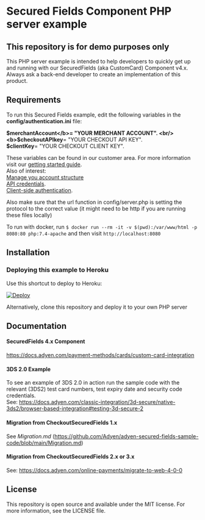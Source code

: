 # Secured Fields Component PHP server example

## This repository is for demo purposes only
This PHP server example is intended to help developers to quickly get up and running with our SecuredFields (aka CustomCard) Component v4.x. <br/>
Always ask a back-end developer to create an implementation of this product.

## Requirements
To run this Secured Fields example, edit the following variables in the <b>config/authentication.ini</b> file:<br/>

<b>$merchantAccount</b>= "YOUR MERCHANT ACCOUNT". <br/>
<b>$checkoutAPIkey</b>= "YOUR CHECKOUT API KEY". <br/>
<b>$clientKey</b>= "YOUR CHECKOUT CLIENT KEY". <br/>

These variables can be found in our customer area.
For more information visit our <a href="https://docs.adyen.com/get-started-with-adyen">getting started guide</a>.<br/>
Also of interest:<br/>
<a href="https://docs.adyen.com/account/manage-account-structure">Manage you account structure</a><br/>
<a href="https://docs.adyen.com/development-resources/api-credentials">API credentials</a>.<br/>
<a href="https://docs.adyen.com/development-resources/client-side-authentication#get-your-client-key">Client-side authentication</a>.

Also make sure that the url function in config/server.php is setting the protocol to the correct value (it might need to be http if you are running these files locally) 

To run with docker, run `$ docker run --rm -it -v $(pwd):/var/www/html -p 8080:80 php:7.4-apache` and then visit `http://localhost:8080`

## Installation

### Deploying this example to Heroku

Use this shortcut to deploy to Heroku:

[![Deploy](https://www.herokucdn.com/deploy/button.svg)](https://heroku.com/deploy?template=https://github.com/Adyen/adyen-secured-fields-sample-code)
  
Alternatively, clone this repository and deploy it to your own PHP server

## Documentation

#### SecuredFields 4.x Component
https://docs.adyen.com/payment-methods/cards/custom-card-integration

#### 3DS 2.0 Example
To see an example of 3DS 2.0 in action run the sample code with the relevant (3DS2) test card numbers, test expiry date and security code credentials.<br/>
See: https://docs.adyen.com/classic-integration/3d-secure/native-3ds2/browser-based-integration#testing-3d-secure-2

#### Migration from CheckoutSecuredFields 1.x
See *Migration.md* (https://github.com/Adyen/adyen-secured-fields-sample-code/blob/main/Migration.md)

#### Migration from CheckoutSecuredFields 2.x or 3.x
See: https://docs.adyen.com/online-payments/migrate-to-web-4-0-0

## License

This repository is open source and available under the MIT license. For more information, see the LICENSE file.
